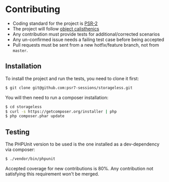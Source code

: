 # Contributing

 * Coding standard for the project is [PSR-2](https://github.com/php-fig/fig-standards/blob/master/accepted/PSR-2-coding-style-guide.md)
 * The project will follow [object calisthenics](http://www.slideshare.net/guilhermeblanco/object-calisthenics-applied-to-php)
 * Any contribution must provide tests for additional/corrected scenarios
 * Any un-confirmed issue needs a failing test case before being accepted
 * Pull requests must be sent from a new hotfix/feature branch, not from `master`.

## Installation

To install the project and run the tests, you need to clone it first:

```sh
$ git clone git@github.com:psr7-sessions/storageless.git
```

You will then need to run a composer installation:

```sh
$ cd storageless
$ curl -s https://getcomposer.org/installer | php
$ php composer.phar update
```

## Testing

The PHPUnit version to be used is the one installed as a dev-dependency via composer:

```sh
$ ./vendor/bin/phpunit
```

Accepted coverage for new contributions is 80%. Any contribution not satisfying this requirement 
won't be merged.
